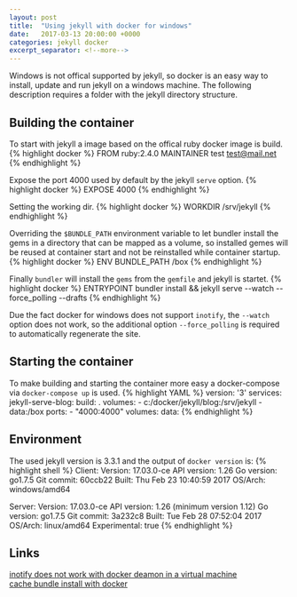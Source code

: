 ```yaml
---
layout: post
title:  "Using jekyll with docker for windows"
date:   2017-03-13 20:00:00 +0000
categories: jekyll docker
excerpt_separator: <!--more-->
---
```

Windows is not offical supported by jekyll, so docker is an easy way to install, update and run jekyll on a windows machine. The following description requires a folder with the jekyll directory structure.
<!--more-->

Building the container
----------------------
To start with jekyll a image based on the offical ruby docker image is build.
{% highlight docker %}
FROM ruby:2.4.0
MAINTAINER test <test@mail.net>
{% endhighlight %}

Expose the port 4000 used by default by the jekyll `serve` option.
{% highlight docker %}
EXPOSE 4000
{% endhighlight %}

Setting the working dir.
{% highlight docker %}
WORKDIR /srv/jekyll
{% endhighlight %}

Overriding the `$BUNDLE_PATH` environment variable to let bundler install the gems in a directory that can be mapped as a volume, so installed gemes will be reused at container start and not be reinstalled while container startup.
{% highlight docker %}
ENV BUNDLE_PATH /box
{% endhighlight %}

Finally `bundler` will install the `gems` from the `gemfile` and jekyll is startet.
{% highlight docker %}
ENTRYPOINT bundler install && jekyll serve --watch --force_polling --drafts
{% endhighlight %}

Due the fact docker for windows does not support `inotify`, the `--watch` option does not work, so the additional option `--force_polling` is required to automatically regenerate the site.

Starting the container
----------------------
To make building and starting the container more easy a docker-compose via `docker-compose up` is used.
{% highlight YAML %}
version: '3'
services:
  jekyll-serve-blog:
    build: .
    volumes:
      - c:/docker/jekyll/blog:/srv/jekyll
      - data:/box
    ports:
      - "4000:4000"
volumes:
  data:
{% endhighlight %}

Environment
-----------
The used jekyll version is 3.3.1 and the output of `docker version` is:
{% highlight shell %}
Client:
 Version:      17.03.0-ce
 API version:  1.26
 Go version:   go1.7.5
 Git commit:   60ccb22
 Built:        Thu Feb 23 10:40:59 2017
 OS/Arch:      windows/amd64

Server:
 Version:      17.03.0-ce
 API version:  1.26 (minimum version 1.12)
 Go version:   go1.7.5
 Git commit:   3a232c8
 Built:        Tue Feb 28 07:52:04 2017
 OS/Arch:      linux/amd64
 Experimental: true
{% endhighlight %}

Links
-----
[inotify does not work with docker deamon in a virtual machine](https://github.com/docker/docker/issues/18246)  
[cache bundle install with docker](https://medium.com/@fbzga/how-to-cache-bundle-install-with-docker-7bed453a5800#.i1ysdy6u5)
